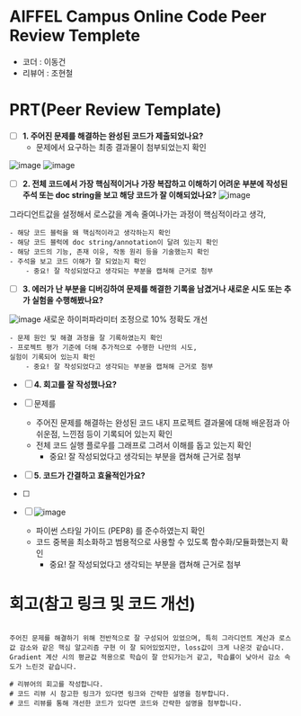 # AIFFEL Campus Online Code Peer Review Templete
- 코더 : 이동건
- 리뷰어 : 조현철


# PRT(Peer Review Template)
- [ ]  **1. 주어진 문제를 해결하는 완성된 코드가 제출되었나요?**
    - 문제에서 요구하는 최종 결과물이 첨부되었는지 확인
     
![image](https://github.com/user-attachments/assets/7caf7b18-4dae-4f19-ab35-832bf573c12a)
![image](https://github.com/user-attachments/assets/fe55bd8e-1c84-4556-bad9-5f754152aeb2)


    
- [ ]  **2. 전체 코드에서 가장 핵심적이거나 가장 복잡하고 이해하기 어려운 부분에 작성된 
주석 또는 doc string을 보고 해당 코드가 잘 이해되었나요?**
![image](https://github.com/user-attachments/assets/2fd3b55c-260c-434f-8051-04413de45796)

그라디언트값을 설정해서 로스값을 계속 줄여나가는 과정이 핵심적이라고 생각, 

    - 해당 코드 블럭을 왜 핵심적이라고 생각하는지 확인
    - 해당 코드 블럭에 doc string/annotation이 달려 있는지 확인
    - 해당 코드의 기능, 존재 이유, 작동 원리 등을 기술했는지 확인
    - 주석을 보고 코드 이해가 잘 되었는지 확인
        - 중요! 잘 작성되었다고 생각되는 부분을 캡쳐해 근거로 첨부
        
- [ ]  **3. 에러가 난 부분을 디버깅하여 문제를 해결한 기록을 남겼거나
새로운 시도 또는 추가 실험을 수행해봤나요?**

![image](https://github.com/user-attachments/assets/2fd3b55c-260c-434f-8051-04413de45796)
새로운 하이퍼파라미터 조정으로 10% 정확도 개선

    - 문제 원인 및 해결 과정을 잘 기록하였는지 확인
    - 프로젝트 평가 기준에 더해 추가적으로 수행한 나만의 시도, 
    실험이 기록되어 있는지 확인
        - 중요! 잘 작성되었다고 생각되는 부분을 캡쳐해 근거로 첨부
        
- [ ]  **4. 회고를 잘 작성했나요?**

- [ ]  문제를 
    - 주어진 문제를 해결하는 완성된 코드 내지 프로젝트 결과물에 대해
    배운점과 아쉬운점, 느낀점 등이 기록되어 있는지 확인
    - 전체 코드 실행 플로우를 그래프로 그려서 이해를 돕고 있는지 확인
        - 중요! 잘 작성되었다고 생각되는 부분을 캡쳐해 근거로 첨부
        
- [ ]  **5. 코드가 간결하고 효율적인가요?**
- [ ]
- [ ]  ![image](https://github.com/user-attachments/assets/f6c64992-8dcd-469f-bbb4-210adb3d9f41)

    - 파이썬 스타일 가이드 (PEP8) 를 준수하였는지 확인
    - 코드 중복을 최소화하고 범용적으로 사용할 수 있도록 함수화/모듈화했는지 확인
        - 중요! 잘 작성되었다고 생각되는 부분을 캡쳐해 근거로 첨부


# 회고(참고 링크 및 코드 개선)
```

주어진 문제를 해결하기 위해 전반적으로 잘 구성되어 있었으며, 특히 그라디언트 계산과 로스값 감소와 같은 핵심 알고리즘 구현 이 잘 되어있었지만, loss값이 크게 나온것 같습니다.
Gradient 계산 시의 평균값 적용으로 학습이 잘 안되가는거 같고, 학습률이 낮아서 감소 속도가 느린것 같습니다.

# 리뷰어의 회고를 작성합니다.
# 코드 리뷰 시 참고한 링크가 있다면 링크와 간략한 설명을 첨부합니다.
# 코드 리뷰를 통해 개선한 코드가 있다면 코드와 간략한 설명을 첨부합니다.
```
